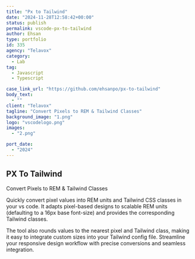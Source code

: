 ```yaml
---
title: "Px to Tailwind"
date: "2024-11-28T12:58:42+00:00"
status: publish
permalink: vscode-px-to-tailwind
author: Ehsan
type: portfolio
id: 335
agency: "Telavox"
category:
  - Lab
tag:
  - Javascript
  - Typescript

case_link_url: "https://github.com/ehsanpo/px-to-tailwind"
body_text:
  - ""
client: "Telavox"
tagline: "Convert Pixels to REM & Tailwind Classes"
background_image: "1.png"
logo: "vscodelogo.png"
images:
  - "2.png"

port_date:
  - "2024"
---
```


<h2>PX To Tailwind</h2>

Convert Pixels to REM & Tailwind Classes

Quickly convert pixel values into REM units and Tailwind CSS classes in your vs code. It adapts pixel-based designs to scalable REM units (defaulting to a 16px base font-size) and provides the corresponding Tailwind classes.

The tool also rounds values to the nearest pixel and Tailwind class, making it easy to integrate custom sizes into your Tailwind config file. Streamline your responsive design workflow with precise conversions and seamless integration.
